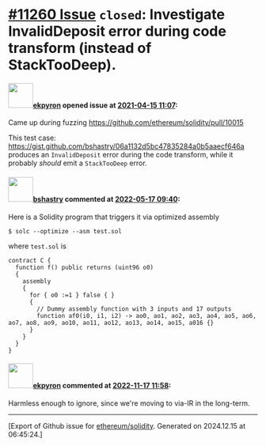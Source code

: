 # [\#11260 Issue](https://github.com/ethereum/solidity/issues/11260) `closed`: Investigate InvalidDeposit error during code transform (instead of StackTooDeep).

#### <img src="https://avatars.githubusercontent.com/u/1347491?v=4" width="50">[ekpyron](https://github.com/ekpyron) opened issue at [2021-04-15 11:07](https://github.com/ethereum/solidity/issues/11260):

Came up during fuzzing https://github.com/ethereum/solidity/pull/10015

This test case: https://gist.github.com/bshastry/06a1132d5bc47835284a0b5aaecf646a
produces an ``InvalidDeposit`` error during the code transform, while it probably *should* emit a ``StackTooDeep`` error.


#### <img src="https://avatars.githubusercontent.com/u/2388185?v=4" width="50">[bshastry](https://github.com/bshastry) commented at [2022-05-17 09:40](https://github.com/ethereum/solidity/issues/11260#issuecomment-1128650977):

Here is a Solidity program that triggers it via optimized assembly

```
$ solc --optimize --asm test.sol
```

where `test.sol` is

```
contract C {
  function f() public returns (uint96 o0)
  {
    assembly
    {
      for { o0 :=1 } false { }
      {
        // Dummy assembly function with 3 inputs and 17 outputs
        function af0(i0, i1, i2) -> ao0, ao1, ao2, ao3, ao4, ao5, ao6, ao7, ao8, ao9, ao10, ao11, ao12, ao13, ao14, ao15, a016 {}
      }
    }
  }
}
```

#### <img src="https://avatars.githubusercontent.com/u/1347491?v=4" width="50">[ekpyron](https://github.com/ekpyron) commented at [2022-11-17 11:58](https://github.com/ethereum/solidity/issues/11260#issuecomment-1318529781):

Harmless enough to ignore, since we're moving to via-IR in the long-term.


-------------------------------------------------------------------------------



[Export of Github issue for [ethereum/solidity](https://github.com/ethereum/solidity). Generated on 2024.12.15 at 06:45:24.]
